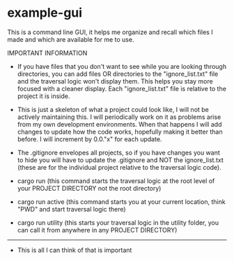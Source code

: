 # example-gui
This is a command line GUI, it helps me organize and recall which files I made and which are available for me to use.

IMPORTANT INFORMATION
- If you have files that you don't want to see while you are looking through directories, you can add files OR directories to the "ignore_list.txt" file
  and the traversal logic won't display them. This helps you stay more focused with a cleaner display. Each "ignore_list.txt" file is relative to the project
  it is inside.

- This is just a skeleton of what a project could look like, I will not be actively maintaining this. I will periodically work on it as problems arise from
  my own development environments. When that happens I will add changes to update how the code works, hopefully making it better than before. I will increment
  by 0.0."x" for each update.

- The .gitignore envelopes all projects, so if you have changes you want to hide you will have to update the .gitignore and NOT the ignore_list.txt (these are
  for the individual project relative to the traversal logic code).

- cargo run (this command starts the traversal logic at the root level of your PROJECT DIRECTORY not the root directory)
- cargo run active (this command starts you at your current location, think "PWD" and start traversal logic there)
- cargo run utility (this starts your traversal logic in the utility folder, you can call it from anywhere in any PROJECT DIRECTORY)

----------------------------------------------------------------------------------------------------------------------------------------------------------------

- This is all I can think of that is important 
 
